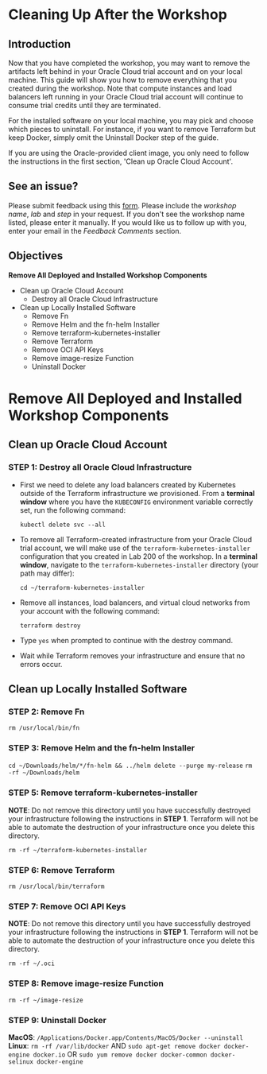 # Cleaning Up After the Workshop

## Introduction

Now that you have completed the workshop, you may want to remove the artifacts left behind in your Oracle Cloud trial account and on your local machine. This guide will show you how to remove everything that you created during the workshop. Note that compute instances and load balancers left running in your Oracle Cloud trial account will continue to consume trial credits until they are terminated.

For the installed software on your local machine, you may pick and choose which pieces to uninstall. For instance, if you want to remove Terraform but keep Docker, simply omit the Uninstall Docker step of the guide.

If you are using the Oracle-provided client image, you only need to follow the instructions in the first section, 'Clean up Oracle Cloud Account'.

## See an issue?
Please submit feedback using this [form](https://apexapps.oracle.com/pls/apex/f?p=133:1:::::P1_FEEDBACK:1). Please include the *workshop name*, *lab* and *step* in your request.  If you don't see the workshop name listed, please enter it manually. If you would like us to follow up with you, enter your email in the *Feedback Comments* section.
## Objectives

**Remove All Deployed and Installed Workshop Components**

- Clean up Oracle Cloud Account
  - Destroy all Oracle Cloud Infrastructure
- Clean up Locally Installed Software
  - Remove Fn
  - Remove Helm and the fn-helm Installer
  - Remove terraform-kubernetes-installer
  - Remove Terraform
  - Remove OCI API Keys
  - Remove image-resize Function
  - Uninstall Docker

# Remove All Deployed and Installed Workshop Components

## Clean up Oracle Cloud Account

### **STEP 1**: Destroy all Oracle Cloud Infrastructure

- First we need to delete any load balancers created by Kubernetes outside of the Terraform infrastructure we provisioned. From a **terminal window** where you have the `KUBECONFIG` environment variable correctly set, run the following command:

  `kubectl delete svc --all`

- To remove all Terraform-created infrastructure from your Oracle Cloud trial account, we will make use of the `terraform-kubernetes-installer` configuration that you created in Lab 200 of the workshop. In a **terminal window**, navigate to the `terraform-kubernetes-installer` directory (your path may differ):

  `cd ~/terraform-kubernetes-installer`

- Remove all instances, load balancers, and virtual cloud networks from your account with the following command:

  `terraform destroy`

- Type `yes` when prompted to continue with the destroy command.

- Wait while Terraform removes your infrastructure and ensure that no errors occur.

## Clean up Locally Installed Software

### **STEP 2**: Remove Fn

  `rm /usr/local/bin/fn`

### **STEP 3**: Remove Helm and the fn-helm Installer

  `cd ~/Downloads/helm/*/fn-helm && ../helm delete --purge my-release`
  `rm -rf ~/Downloads/helm`

### **STEP 5**: Remove terraform-kubernetes-installer

  **NOTE**: Do not remove this directory until you have successfully destroyed your infrastructure following the instructions in **STEP 1**. Terraform will not be able to automate the destruction of your infrastructure once you delete this directory.

  `rm -rf ~/terraform-kubernetes-installer`

### **STEP 6**: Remove Terraform

  `rm /usr/local/bin/terraform`

### **STEP 7**: Remove OCI API Keys

  **NOTE**: Do not remove this directory until you have successfully destroyed your infrastructure following the instructions in **STEP 1**. Terraform will not be able to automate the destruction of your infrastructure once you delete this directory.

  `rm -rf ~/.oci`

### **STEP 8**: Remove image-resize Function

  `rm -rf ~/image-resize`

### **STEP 9**: Uninstall Docker

  **MacOS**: `/Applications/Docker.app/Contents/MacOS/Docker --uninstall`
  **Linux**:
    `rm -rf /var/lib/docker`
    AND
    `sudo apt-get remove docker docker-engine docker.io`
    OR
    `sudo yum remove docker docker-common docker-selinux docker-engine`
